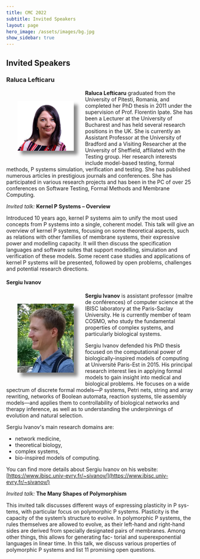```yaml
---
title: CMC 2022
subtitle: Invited Speakers
layout: page
hero_image: /assets/images/bg.jpg
show_sidebar: true
---
```


## Invited Speakers

### Raluca Lefticaru


<img src="/assets/images/invited/lefticaru.jpeg" alt="Raluca Lefticaru" style="float: left; width: 30%; box-shadow: 10px 10px 8px #888888; margin: 30px">

**Raluca Lefticaru** graduated from the University of Pitesti, Romania, and completed her PhD thesis in 2011 under the supervision of Prof. Florentin Ipate. She has been a Lecturer at the University of Bucharest and has held several research positions in the UK. She is currently an Assistant Professor at the University of Bradford and a Visiting Researcher at the University of Sheffield, affiliated with the Testing group. Her research interests include model-based testing, formal methods, P systems simulation, verification and testing. She has published numerous articles in prestigious journals and conferences. She has participated in various research projects and has been in the PC of over 25 conferences on Software Testing, Formal Methods and Membrane Computing.

_Invited talk:_ __Kernel P Systems – Overview__

Introduced 10 years ago, kernel P systems aim to unify the most used concepts from P systems into a single, coherent model. This talk will give an overview of kernel P systems, focusing on some theoretical aspects, such as relations with other families of membrane systems, their expressive power and modelling capacity. It will then discuss the specification languages and software suites that support modelling, simulation and verification of these models. Some recent case studies and applications of kernel P systems will be presented, followed by open problems, challenges and potential research directions. 

#### Sergiu Ivanov

<img src="/assets/images/invited/ivanov.jpeg" alt="Sergiu Ivanov" style="float: left; width: 30%; box-shadow: 10px 10px 8px #888888; margin: 30px">

**Sergiu Ivanov** is assistant professor (maître de conférences) of computer science at the IBISC laboratory at the Paris-Saclay University. He is currently member of team COSMO, who study the fundamental properties of complex systems, and particularly biological systems.

Sergiu Ivanov defended his PhD thesis focused on the computational power of biologically-inspired models of computing at Université Paris-Est in 2015. His principal research interest lies in applying formal models to gain insight into medical and biological problems. He focuses on a wide spectrum of discrete formal models—P systems, Petri nets, string and array rewriting, networks of Boolean automata, reaction systems, tile assembly models—and applies them to controllability of biological networks and therapy inference, as well as to understanding the underpinnings of evolution and natural selection.

Sergiu Ivanov's main research domains are:

- network medicine,
- theoretical biology,
- complex systems,
- bio-inspired models of computing.

You can find more details about Sergiu Ivanov on his website: [https://www.ibisc.univ-evry.fr/~sivanov/](https://www.ibisc.univ-evry.fr/~sivanov/)

_Invited talk:_ __The Many Shapes of Polymorphism__

This invited talk discusses different ways of expressing plasticity in P sys- tems, with particular focus on polymorphic P systems. Plasticity is the capacity of the system’s structure to evolve. In polymorphic P systems, the rules themselves are allowed to evolve, as their left-hand and right-hand sides are derived from specially designated pairs of membranes. Among other things, this allows for generating fac- torial and superexponential languages in linear time. In this talk, we discuss various properties of polymorphic P systems and list 11 promising open questions.
